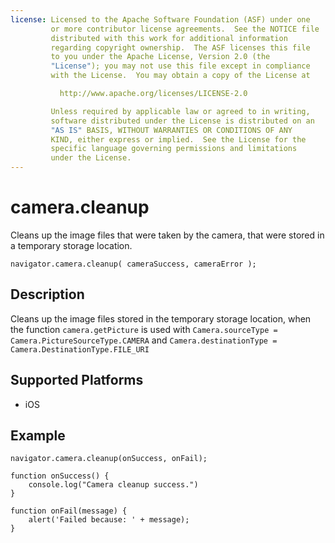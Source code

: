 ```yaml
---
license: Licensed to the Apache Software Foundation (ASF) under one
         or more contributor license agreements.  See the NOTICE file
         distributed with this work for additional information
         regarding copyright ownership.  The ASF licenses this file
         to you under the Apache License, Version 2.0 (the
         "License"); you may not use this file except in compliance
         with the License.  You may obtain a copy of the License at

           http://www.apache.org/licenses/LICENSE-2.0

         Unless required by applicable law or agreed to in writing,
         software distributed under the License is distributed on an
         "AS IS" BASIS, WITHOUT WARRANTIES OR CONDITIONS OF ANY
         KIND, either express or implied.  See the License for the
         specific language governing permissions and limitations
         under the License.
---
```


camera.cleanup
=================

Cleans up the image files that were taken by the camera, that were stored in a temporary storage location.

    navigator.camera.cleanup( cameraSuccess, cameraError );

Description
-----------

Cleans up the image files stored in the temporary storage location, when the function `camera.getPicture` is used with  `Camera.sourceType = Camera.PictureSourceType.CAMERA` and `Camera.destinationType = Camera.DestinationType.FILE_URI`


Supported Platforms
-------------------

- iOS


Example
-------------

    navigator.camera.cleanup(onSuccess, onFail); 

    function onSuccess() {
        console.log("Camera cleanup success.")
    }

    function onFail(message) {
        alert('Failed because: ' + message);
    }

